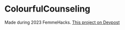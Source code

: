 # ColourfulCounseling

Made during 2023 FemmeHacks.
[This project on Devpost](https://devpost.com/software/colorfulcounseling)
